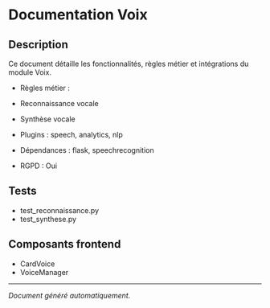 # Documentation Voix

## Description
Ce document détaille les fonctionnalités, règles métier et intégrations du module Voix.

- Règles métier :
- Reconnaissance vocale
- Synthèse vocale


- Plugins : speech, analytics, nlp
- Dépendances : flask, speechrecognition
- RGPD : Oui

## Tests
- test_reconnaissance.py
- test_synthese.py


## Composants frontend
- CardVoice
- VoiceManager


---
*Document généré automatiquement.*